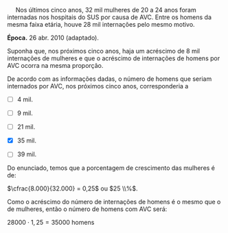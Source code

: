 

     Nos últimos cinco anos, 32 mil mulheres de 20 a 24 anos foram internadas nos hospitais do SUS por causa de AVC. Entre os homens da mesma faixa etária, houve 28 mil internações pelo mesmo motivo.

**Época.** 26 abr. 2010 (adaptado).

Suponha que, nos próximos cinco anos, haja um acréscimo de 8 mil internações de mulheres e que o acréscimo de internações de homens por AVC ocorra na mesma proporção.

De acordo com as informações dadas, o número de homens que seriam internados por AVC, nos próximos cinco anos, corresponderia a



- [ ] 4 mil.
- [ ] 9 mil.
- [ ] 21 mil.
- [x] 35 mil.
- [ ] 39 mil.


Do enunciado, temos que a porcentagem de crescimento das mulheres é de:

$\cfrac{8.000}{32.000} = 0,25$ ou $25 \\%$.

Como o acréscimo do número de internações de homens é o mesmo que o de mulheres, então o número de homens com AVC será:

$28 000 \cdot 1,25 = 35 000$ homens
